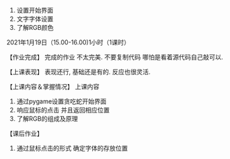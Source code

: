 1. 设置开始界面 
2. 文字字体设置
3. 了解RGB颜色







2021年1月19日（15.00-16.00)1小时（1课时）


【作业完成】
完成的作业 不太完美.  不要复制代码 哪怕是看着源代码自己敲可以.

【上课表现】
表现还行, 基础还是有的. 反应也很灵活. 

【上课内容＆掌握情况】
上课内容
1. 通过pygame设置贪吃蛇开始界面
2. 响应鼠标的点击 并且返回相应位置
3. 了解RGB的组成及原理

【课后作业】

1. 通过鼠标点击的形式 确定字体的存放位置